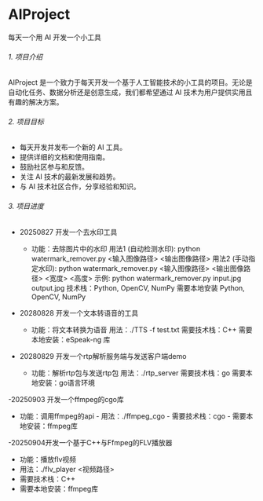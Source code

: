 # AIProject
每天一个用 AI 开发一个小工具
###### 1. 项目介绍
AIProject 是一个致力于每天开发一个基于人工智能技术的小工具的项目。无论是自动化任务、数据分析还是创意生成，我们都希望通过 AI 技术为用户提供实用且有趣的解决方案。
###### 2. 项目目标
- 每天开发并发布一个新的 AI 工具。
- 提供详细的文档和使用指南。
- 鼓励社区参与和反馈。
- 关注 AI 技术的最新发展和趋势。
- 与 AI 技术社区合作，分享经验和知识。
###### 3. 项目进度
- 20250827 开发一个去水印工具
  - 功能：去除图片中的水印
    用法1 (自动检测水印): python watermark_remover.py <输入图像路径> <输出图像路径>
    用法2 (手动指定水印): python watermark_remover.py <输入图像路径> <输出图像路径> <x> <y> <宽度> <高度>
    示例: python watermark_remover.py input.jpg output.jpg
    技术栈：Python, OpenCV, NumPy
    需要本地安装 Python, OpenCV, NumPy

- 20280828 开发一个文本转语音的工具
  - 功能：将文本转换为语音
    用法：./TTS -f test.txt
    需要技术栈：C++
    需要本地安装：eSpeak-ng 库

- 20280829 开发一个rtp解析服务端与发送客户端demo
  - 功能：解析rtp包与发送rtp包
    用法：./rtp_server
    需要技术栈：go
    需要本地安装：go语言环境

 -20250903 开发一个ffmpeg的cgo库
   - 功能：调用ffmpeg的api
    - 用法：./ffmpeg_cgo
    - 需要技术栈：cgo
    - 需要本地安装：ffmpeg库

 -20250904开发一个基于C++与Ffmpeg的FLV播放器
  - 功能：播放flv视频
  - 用法：./flv_player <视频路径>
  - 需要技术栈：C++
  - 需要本地安装：ffmpeg库 